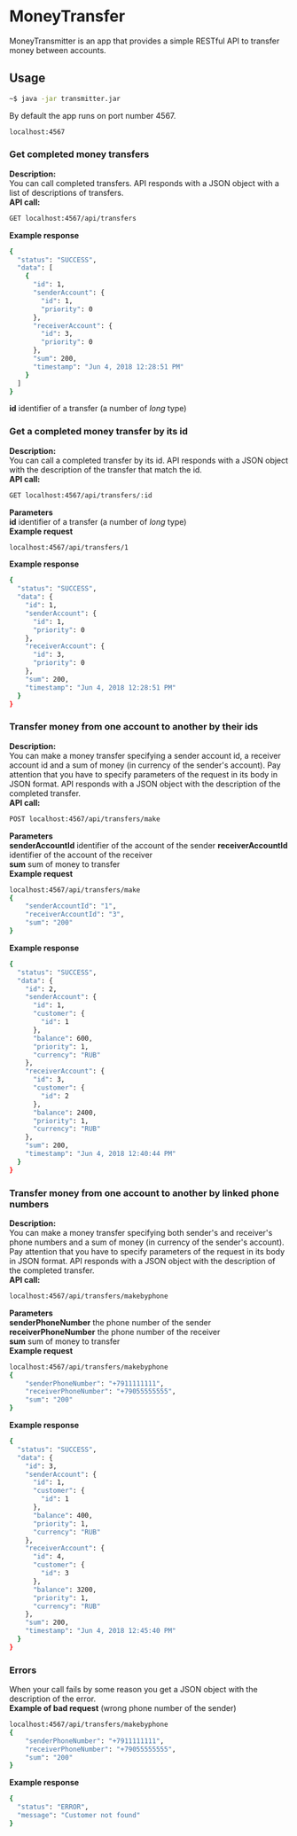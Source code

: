 # MoneyTransfer
MoneyTransmitter is an app that provides a simple RESTful API to transfer money between accounts.  


## Usage
```bash
~$ java -jar transmitter.jar
```
By default the app runs on port number 4567. 
```bash
localhost:4567 
```
### Get completed money transfers
**Description:**  
You can call completed transfers. 
API responds with a JSON object with a list of
descriptions of transfers.  
**API call:**
```bash
GET localhost:4567/api/transfers
```
**Example response**  
```bash
{
  "status": "SUCCESS",
  "data": [
    {
      "id": 1,
      "senderAccount": {
        "id": 1,
        "priority": 0
      },
      "receiverAccount": {
        "id": 3,
        "priority": 0
      },
      "sum": 200,
      "timestamp": "Jun 4, 2018 12:28:51 PM"
    }
  ]
}
```
**id** identifier of a transfer (a number of *long* type)
### Get a completed money transfer by its id
**Description:**  
You can call a completed transfer by its id. 
API responds with a JSON object with 
the description of the transfer that match the id.  
**API call:**
```bash
GET localhost:4567/api/transfers/:id
```
**Parameters**  
**id** identifier of a transfer (a number of *long* type)  
**Example request**  
```bash
localhost:4567/api/transfers/1
```
**Example response**  
```bash
{
  "status": "SUCCESS",
  "data": {
    "id": 1,
    "senderAccount": {
      "id": 1,
      "priority": 0
    },
    "receiverAccount": {
      "id": 3,
      "priority": 0
    },
    "sum": 200,
    "timestamp": "Jun 4, 2018 12:28:51 PM"
  }
}
```
### Transfer money from one account to another by their ids
**Description:**  
You can make a money transfer specifying 
a sender account id, a receiver account id and a sum of money (in currency of the sender's account). 
Pay attention that you have to specify parameters of the request 
in its body in JSON format.
API responds with a JSON object with 
the description of the completed transfer.  
**API call:**
```bash
POST localhost:4567/api/transfers/make
```
**Parameters**  
**senderAccountId** identifier of the account of the sender 
**receiverAccountId** identifier of the account of the receiver  
**sum** sum of money to transfer   
**Example request**  
```bash
localhost:4567/api/transfers/make
{
	"senderAccountId": "1",
	"receiverAccountId": "3",
	"sum": "200"
}
```
**Example response**  
```bash
{
  "status": "SUCCESS",
  "data": {
    "id": 2,
    "senderAccount": {
      "id": 1,
      "customer": {
        "id": 1
      },
      "balance": 600,
      "priority": 1,
      "currency": "RUB"
    },
    "receiverAccount": {
      "id": 3,
      "customer": {
        "id": 2
      },
      "balance": 2400,
      "priority": 1,
      "currency": "RUB"
    },
    "sum": 200,
    "timestamp": "Jun 4, 2018 12:40:44 PM"
  }
}
```
### Transfer money from one account to another by linked phone numbers
**Description:**  
You can make a money transfer specifying 
both sender's and receiver's phone numbers and a sum of money (in currency of the sender's account). 
Pay attention that you have to specify parameters of the request 
in its body in JSON format.
API responds with a JSON object with 
the description of the completed transfer.  
**API call:**
```bash
localhost:4567/api/transfers/makebyphone
```
**Parameters**  
**senderPhoneNumber** the phone number of the sender 
**receiverPhoneNumber** the phone number of the receiver  
**sum** sum of money to transfer   
**Example request**  
```bash
localhost:4567/api/transfers/makebyphone
{
	"senderPhoneNumber": "+7911111111",
	"receiverPhoneNumber": "+79055555555",
	"sum": "200"
}
```
**Example response**  
```bash
{
  "status": "SUCCESS",
  "data": {
    "id": 3,
    "senderAccount": {
      "id": 1,
      "customer": {
        "id": 1
      },
      "balance": 400,
      "priority": 1,
      "currency": "RUB"
    },
    "receiverAccount": {
      "id": 4,
      "customer": {
        "id": 3
      },
      "balance": 3200,
      "priority": 1,
      "currency": "RUB"
    },
    "sum": 200,
    "timestamp": "Jun 4, 2018 12:45:40 PM"
  }
}
```
### Errors
When your call fails by some reason you get a JSON object with 
the description of the error.  
**Example of bad request** (wrong phone number of the sender)
```bash
localhost:4567/api/transfers/makebyphone
{
	"senderPhoneNumber": "+7911111111",
	"receiverPhoneNumber": "+79055555555",
	"sum": "200"
}
```
**Example response**  
```bash
{
  "status": "ERROR",
  "message": "Customer not found"
}
```
